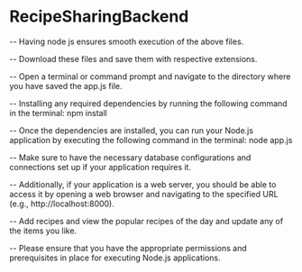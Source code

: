 # RecipeSharingBackend

-- Having node js ensures smooth execution of the above files. 

-- Download these files and save them with respective extensions.

-- Open a terminal or command prompt and navigate to the directory where you have saved the app.js file.

-- Installing any required dependencies by running the following command in the terminal: 
npm install

-- Once the dependencies are installed, you can run your Node.js application by executing the following command in the terminal:
node app.js

-- Make sure to have the necessary database configurations and connections set up if your application requires it. 

-- Additionally, if your application is a web server, you should be able to access it by opening a web browser and navigating to the specified URL (e.g., http://localhost:8000).

-- Add recipes and view the popular recipes of the day and update any of the items you like.

-- Please ensure that you have the appropriate permissions and prerequisites in place for executing Node.js applications.
